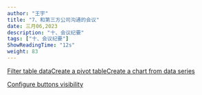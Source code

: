 ```yaml
---
author: "王宇"
title: "7、和第三方公司沟通的会议"
date: 三月06,2023
description: "十、会议纪要"
tags: ["十、会议纪要"]
ShowReadingTime: "12s"
weight: 83
---
```

[Filter table data](#)[Create a pivot table](#)[Create a chart from data series](#)

[Configure buttons visibility](/users/tfac-settings.action)